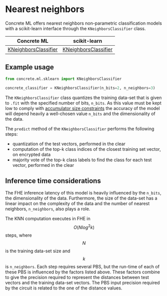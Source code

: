 # Nearest neighbors

Concrete ML offers nearest neighbors non-parametric classification models with a scikit-learn interface through the `KNeighborsClassifier` class.

|                                              Concrete ML                                              | scikit-learn                                                                                                          |
| :---------------------------------------------------------------------------------------------------: | --------------------------------------------------------------------------------------------------------------------- |
| [KNeighborsClassifier](../references/api/concrete.ml.sklearn.neighbors.md#class-kneighborsclassifier) | [KNeighborsClassifier](https://scikit-learn.org/stable/modules/generated/sklearn.neighbors.KNeighborsClassifier.html) |

## Example usage

```python
from concrete.ml.sklearn import KNeighborsClassifier

concrete_classifier = KNeighborsClassifier(n_bits=2, n_neighbors=3)
```

The `KNeighborsClassifier` class quantizes the training data-set that is given to `.fit` with the specified number of bits, `n_bits`. As this value must be kept low to comply with [accumulator size constraints](../getting-started/concepts.md#model-accuracy-considerations-under-fhe-constraints) the accuracy of the model will depend heavily a well-chosen value `n_bits` and the dimensionality of the data.

The `predict` method of the `KNeighborsClassifier` performs the following steps:

- quantization of the test vectors, performed in the clear
- computation of the top-k class indices of the closest training set vector, on encrypted data
- majority vote of the top-k class labels to find the class for each test vector, performed in the clear

## Inference time considerations

The FHE inference latency of this model is heavily influenced by the `n_bits`, the dimensionality of the data. Furthermore, the size of the data-set has a linear impact on the complexity of the data and the number of nearest neighbors, `n_neighbors`, also plays a role.

The KNN computation executes in FHE in $$O(Nlog^2k)$$ steps, where $$N$$ is the training data-set size and $$k$$ is `n_neighbors`. Each step requires several PBS, but the run-time of each of these PBS is influenced by the factors listed above. These factors combine to give the precision required to represent the distances between test vectors and the training data-set vectors. The PBS input precision required by the circuit is related to the one of the distance values.
